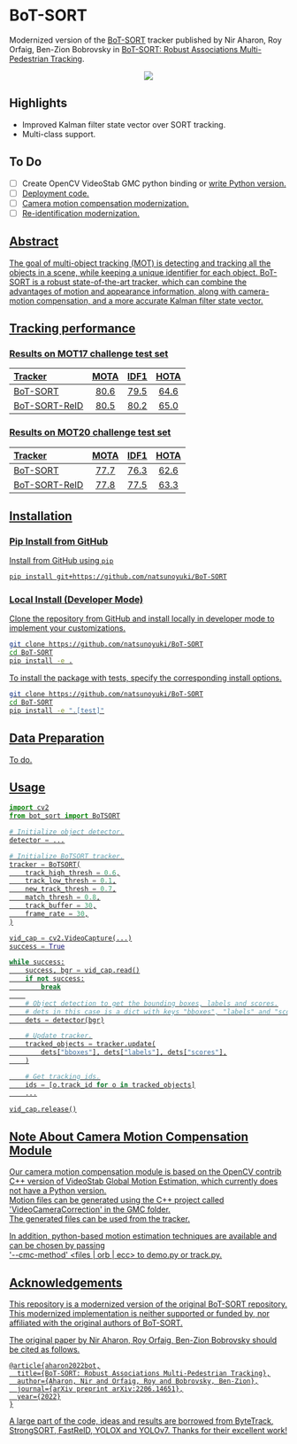 # BoT-SORT
Modernized version of the [BoT-SORT](https://github.com/NirAharon/BoT-SORT) tracker published by Nir Aharon, Roy Orfaig, Ben-Zion Bobrovsky in [BoT-SORT: Robust Associations Multi-Pedestrian Tracking](https://arxiv.org/abs/2206.14651).

<p align="center"><img src="assets/Results_Bubbles.png"/></p>

## Highlights 
- Improved Kalman filter state vector over SORT tracking.
- Multi-class support.

## To Do
- [ ] Create OpenCV VideoStab GMC python binding or <u>write Python version<u>.
- [ ] Deployment code.
- [ ] Camera motion compensation modernization.
- [ ] Re-identification modernization.

## Abstract
The goal of multi-object tracking (MOT) is detecting and tracking all the objects in a scene, while keeping a unique identifier for each object. BoT-SORT is a robust state-of-the-art tracker, which can combine the advantages of motion and appearance information, along with camera-motion compensation, and a more accurate Kalman filter state vector. 

## Tracking performance
### Results on MOT17 challenge test set
| Tracker       |  MOTA |  IDF1  |  HOTA  |
|:--------------|:-------:|:------:|:------:|
| BoT-SORT      |  80.6   |  79.5  |  64.6  |
| BoT-SORT-ReID |  80.5   |  80.2  |  65.0  |

### Results on MOT20 challenge test set
| Tracker       | MOTA   | IDF1 | HOTA |
|:--------------|:-------:|:------:|:------:|
|BoT-SORT       | 77.7   | 76.3 | 62.6 | 
|BoT-SORT-ReID  | 77.8   | 77.5 | 63.3 | 


## Installation
### Pip Install from GitHub
Install from [GitHub](https://github.com/natsunoyuki/BoT-SORT) using `pip`

```bash
pip install git+https://github.com/natsunoyuki/BoT-SORT
```

### Local Install (Developer Mode)
Clone the repository from [GitHub](https://github.com/natsunoyuki/BoT-SORT) and install locally in developer mode to implement your customizations.

```bash
git clone https://github.com/natsunoyuki/BoT-SORT
cd BoT-SORT
pip install -e .
```

To install the package with tests, specify the corresponding install options.
```bash
git clone https://github.com/natsunoyuki/BoT-SORT
cd BoT-SORT
pip install -e ".[test]"
```

## Data Preparation
To do.

## Usage
```python
import cv2
from bot_sort import BoTSORT

# Initialize object detector.
detector = ...

# Initialize BoTSORT tracker.
tracker = BoTSORT(
    track_high_thresh = 0.6,
    track_low_thresh = 0.1,
    new_track_thresh = 0.7,
    match_thresh = 0.8,
    track_buffer = 30,
    frame_rate = 30,
)

vid_cap = cv2.VideoCapture(...)
success = True

while success:
    success, bgr = vid_cap.read()
    if not success:
        break
    
    # Object detection to get the bounding boxes, labels and scores.
    # dets in this case is a dict with keys "bboxes", "labels" and "scores".
    dets = detector(bgr)

    # Update tracker.
    tracked_objects = tracker.update(
        dets["bboxes"], dets["labels"], dets["scores"],
    )

    # Get tracking ids.
    ids = [o.track_id for o in tracked_objects]
    ...

vid_cap.release()
```

## Note About Camera Motion Compensation Module
Our camera motion compensation module is based on the OpenCV contrib C++ version of VideoStab Global Motion Estimation, 
which currently does not have a Python version. <br>
Motion files can be generated using the C++ project called 'VideoCameraCorrection' in the GMC folder. <br> 
The generated files can be used from the tracker. <br>

In addition, python-based motion estimation techniques are available and can be chosen by passing <br> 
'--cmc-method' <files | orb | ecc> to demo.py or track.py. 

## Acknowledgements
This repository is a modernized version of the original [BoT-SORT](https://github.com/NirAharon/BoT-SORT) repository. This modernized implementation is neither supported or funded by, nor affiliated with the original authors of [BoT-SORT](https://github.com/NirAharon/BoT-SORT).

The original paper by Nir Aharon, Roy Orfaig, Ben-Zion Bobrovsky should be cited as follows.
```
@article{aharon2022bot,
  title={BoT-SORT: Robust Associations Multi-Pedestrian Tracking},
  author={Aharon, Nir and Orfaig, Roy and Bobrovsky, Ben-Zion},
  journal={arXiv preprint arXiv:2206.14651},
  year={2022}
}
```

A large part of the code, ideas and results are borrowed from 
[ByteTrack](https://github.com/ifzhang/ByteTrack), 
[StrongSORT](https://github.com/dyhBUPT/StrongSORT),
[FastReID](https://github.com/JDAI-CV/fast-reid),
[YOLOX](https://github.com/Megvii-BaseDetection/YOLOX) and
[YOLOv7](https://github.com/wongkinyiu/yolov7). 
Thanks for their excellent work!
